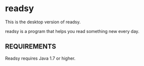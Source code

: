 readsy
======
This is the desktop version of readsy.

readsy is a program that helps you read something new every day.


REQUIREMENTS
------------
Readsy requires Java 1.7 or higher.


